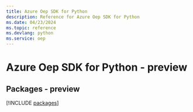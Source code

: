 ```yaml
---
title: Azure Oep SDK for Python
description: Reference for Azure Oep SDK for Python
ms.date: 04/23/2024
ms.topic: reference
ms.devlang: python
ms.service: oep
---
```

# Azure Oep SDK for Python - preview
## Packages - preview
[!INCLUDE [packages](oep-index.md)]